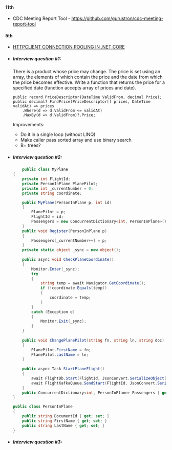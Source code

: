 #### 11th
- CDC Meeting Report Tool - https://github.com/gurustron/cdc-meeting-report-tool 

#### 5th 
- [HTTPCLIENT CONNECTION POOLING IN .NET CORE](https://www.stevejgordon.co.uk/httpclient-connection-pooling-in-dotnet-core)
- ##### Interview question #1:

  There is a product whose price may change.
  The price is set using an array, the elements of which contain the price and the date from which the price becomes effective.
  Write a function that returns the price for a specified date (function accepts array of prices and date).
  ```
  public record PriceDescriptor(DateTime ValidFrom, decimal Price);
  public decimal? FindPrice(PriceDescriptor[] prices, DateTime validAt) => prices
      .Where(d => d.ValidFrom <= validAt)
      .MaxBy(d => d.ValidFrom)?.Price;
  ```
  Improvements:
   - Do it in a single loop (without LINQ)
   - Make caller pass sorted array and use binary search
   - B+ trees?  
-  ##### Interview question #2:
    ```csharp
        public class MyPlane
    {
        private int FlightId;
        private PersonInPlane PlanePilot;
        private int _currentNumber = 0;
        private string coordinate;

        public MyPlane(PersonInPlane p, int id)
        {
            PlanePilot = p;
            FlightId = id;
            Passengers = new ConcurrentDictionary<int, PersonInPlane>();
        }
        public void Register(PersonInPlane p)
        {
            Passengers[_currentNumber++] = p; 
        }
        private static object _sync = new object();
        
        public async void CheckPlaneCoordinate()
        {
            Monitor.Enter(_sync); 
            try
            {
                string temp = await Navigator.GetCoordinate();
                if (!coordinate.Equals(temp))
                {
                    coordinate = temp;
                }
            }
            catch (Exception e)
            {
                Monitor.Exit(_sync);
            }
        }
        
        public void ChangePlanePilot(string fn, string ln, string doc)
        {
            PlanePilot.FirstName = fn;
            PlanePilot.LastName = ln;
        }
        
        public async Task StartPlaneFlight()
        {
            await FlightDb.Start(FlightId, JsonConvert.SerializeObject(Passengers));
            await FlightKafkaQueue.SendStart(FlightId, JsonConvert.SerializeObject(Passengers));
        }
        public ConcurrentDictionary<int, PersonInPlane> Passengers { get; init; }
    }

    public class PersonInPlane
    {
        public string DocumentId { get; set; }
        public string FirstName { get; set; }
        public string LastName { get; set; }
    }
    ```
-  ##### Interview question #3:

